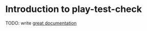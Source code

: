 # Introduction to play-test-check

TODO: write [great documentation](http://jacobian.org/writing/what-to-write/)
